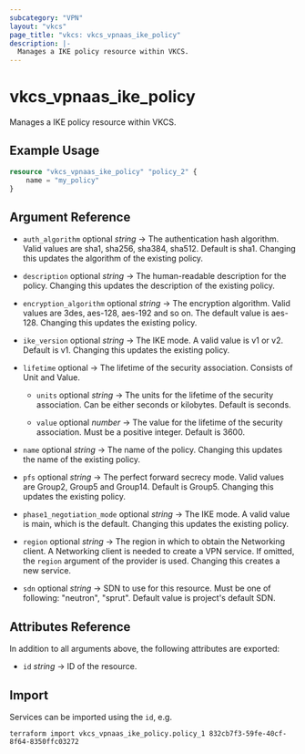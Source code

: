 ```yaml
---
subcategory: "VPN"
layout: "vkcs"
page_title: "vkcs: vkcs_vpnaas_ike_policy"
description: |-
  Manages a IKE policy resource within VKCS.
---
```


# vkcs_vpnaas_ike_policy

Manages a IKE policy resource within VKCS.

## Example Usage
```terraform
resource "vkcs_vpnaas_ike_policy" "policy_2" {
	name = "my_policy"
}
```
## Argument Reference
- `auth_algorithm` optional *string* &rarr;  The authentication hash algorithm. Valid values are sha1, sha256, sha384, sha512. Default is sha1. Changing this updates the algorithm of the existing policy.

- `description` optional *string* &rarr;  The human-readable description for the policy. Changing this updates the description of the existing policy.

- `encryption_algorithm` optional *string* &rarr;  The encryption algorithm. Valid values are 3des, aes-128, aes-192 and so on. The default value is aes-128. Changing this updates the existing policy.

- `ike_version` optional *string* &rarr;  The IKE mode. A valid value is v1 or v2. Default is v1. Changing this updates the existing policy.

- `lifetime` optional &rarr;  The lifetime of the security association. Consists of Unit and Value.
  - `units` optional *string* &rarr;  The units for the lifetime of the security association. Can be either seconds or kilobytes. Default is seconds.

  - `value` optional *number* &rarr;  The value for the lifetime of the security association. Must be a positive integer. Default is 3600.

- `name` optional *string* &rarr;  The name of the policy. Changing this updates the name of the existing policy.

- `pfs` optional *string* &rarr;  The perfect forward secrecy mode. Valid values are Group2, Group5 and Group14. Default is Group5. Changing this updates the existing policy.

- `phase1_negotiation_mode` optional *string* &rarr;  The IKE mode. A valid value is main, which is the default. Changing this updates the existing policy.

- `region` optional *string* &rarr;  The region in which to obtain the Networking client. A Networking client is needed to create a VPN service. If omitted, the `region` argument of the provider is used. Changing this creates a new service.

- `sdn` optional *string* &rarr;  SDN to use for this resource. Must be one of following: "neutron", "sprut". Default value is project's default SDN.


## Attributes Reference
In addition to all arguments above, the following attributes are exported:
- `id` *string* &rarr;  ID of the resource.



## Import

Services can be imported using the `id`, e.g.

```shell
terraform import vkcs_vpnaas_ike_policy.policy_1 832cb7f3-59fe-40cf-8f64-8350ffc03272
```
